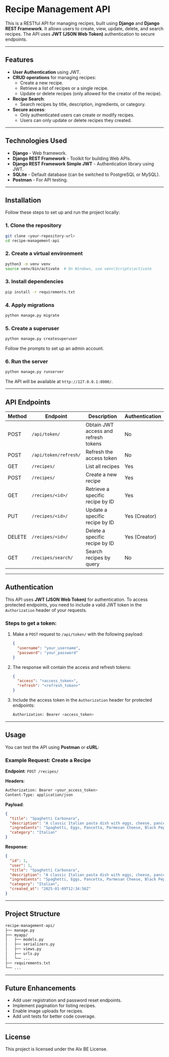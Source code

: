 
# **Recipe Management API**

This is a RESTful API for managing recipes, built using **Django** and **Django REST Framework**. It allows users to create, view, update, delete, and search recipes. The API uses **JWT (JSON Web Token)** authentication to secure endpoints.

---

## **Features**

- **User Authentication** using JWT.
- **CRUD operations** for managing recipes:
  - Create a new recipe.
  - Retrieve a list of recipes or a single recipe.
  - Update or delete recipes (only allowed for the creator of the recipe).
- **Recipe Search**:
  - Search recipes by title, description, ingredients, or category.
- **Secure access**:
  - Only authenticated users can create or modify recipes.
  - Users can only update or delete recipes they created.

---

## **Technologies Used**

- **Django** - Web framework.
- **Django REST Framework** - Toolkit for building Web APIs.
- **Django REST Framework Simple JWT** - Authentication library using JWT.
- **SQLite** - Default database (can be switched to PostgreSQL or MySQL).
- **Postman** - For API testing.

---

## **Installation**

Follow these steps to set up and run the project locally:

### **1. Clone the repository**

```bash
git clone <your-repository-url>
cd recipe-management-api
```

### **2. Create a virtual environment**

```bash
python3 -m venv venv
source venv/bin/activate  # On Windows, use venv\Scripts\activate
```

### **3. Install dependencies**

```bash
pip install -r requirements.txt
```

### **4. Apply migrations**

```bash
python manage.py migrate
```

### **5. Create a superuser**

```bash
python manage.py createsuperuser
```

Follow the prompts to set up an admin account.

### **6. Run the server**

```bash
python manage.py runserver
```

The API will be available at `http://127.0.0.1:8000/`.

---

## **API Endpoints**

| Method | Endpoint              | Description                              | Authentication |
|--------|-----------------------|------------------------------------------|----------------|
| POST   | `/api/token/`         | Obtain JWT access and refresh tokens     | No             |
| POST   | `/api/token/refresh/` | Refresh the access token                 | No             |
| GET    | `/recipes/`           | List all recipes                         | Yes            |
| POST   | `/recipes/`           | Create a new recipe                      | Yes            |
| GET    | `/recipes/<id>/`      | Retrieve a specific recipe by ID         | Yes            |
| PUT    | `/recipes/<id>/`      | Update a specific recipe by ID           | Yes (Creator)  |
| DELETE | `/recipes/<id>/`      | Delete a specific recipe by ID           | Yes (Creator)  |
| GET    | `/recipes/search/`    | Search recipes by query                  | No             |

---

## **Authentication**

This API uses **JWT (JSON Web Token)** for authentication. To access protected endpoints, you need to include a valid JWT token in the `Authorization` header of your requests.

### **Steps to get a token:**

1. Make a `POST` request to `/api/token/` with the following payload:
   ```json
   {
     "username": "your_username",
     "password": "your_password"
   }
   ```

2. The response will contain the access and refresh tokens:
   ```json
   {
     "access": "<access_token>",
     "refresh": "<refresh_token>"
   }
   ```

3. Include the access token in the `Authorization` header for protected endpoints:
   ```bash
   Authorization: Bearer <access_token>
   ```

---

## **Usage**

You can test the API using **Postman** or **cURL**:

### **Example Request: Create a Recipe**

**Endpoint**: `POST /recipes/`

**Headers**:
```bash
Authorization: Bearer <your_access_token>
Content-Type: application/json
```

**Payload**:
```json
{
  "title": "Spaghetti Carbonara",
  "description": "A classic Italian pasta dish with eggs, cheese, pancetta, and pepper.",
  "ingredients": "Spaghetti, Eggs, Pancetta, Parmesan Cheese, Black Pepper",
  "category": "Italian"
}
```

**Response**:
```json
{
  "id": 1,
  "user": 1,
  "title": "Spaghetti Carbonara",
  "description": "A classic Italian pasta dish with eggs, cheese, pancetta, and pepper.",
  "ingredients": "Spaghetti, Eggs, Pancetta, Parmesan Cheese, Black Pepper",
  "category": "Italian",
  "created_at": "2025-01-09T12:34:56Z"
}
```

---

## **Project Structure**

```bash
recipe-management-api/
├── manage.py
├── myapp/
│   ├── models.py
│   ├── serializers.py
│   ├── views.py
│   ├── urls.py
│   └── ...
├── requirements.txt
└── ...
```

---

## **Future Enhancements**

- Add user registration and password reset endpoints.
- Implement pagination for listing recipes.
- Enable image uploads for recipes.
- Add unit tests for better code coverage.

---

## **License**

This project is licensed under the Alx BE License.


